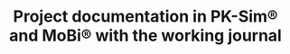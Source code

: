 ---
title:  "Project documentation in PK-Sim® and MoBi® with the working journal"
description: "As a modelling project grows, the number of files and documents associated with the modelling effort can quickly become overwhelming. This tutorial will explain how you can centralize and review this information in one single place: the working journal" 
full_url: "http://www.systems-biology.com/uploads/pics/Working_Journal_final.mp4"
icon: play  
---
